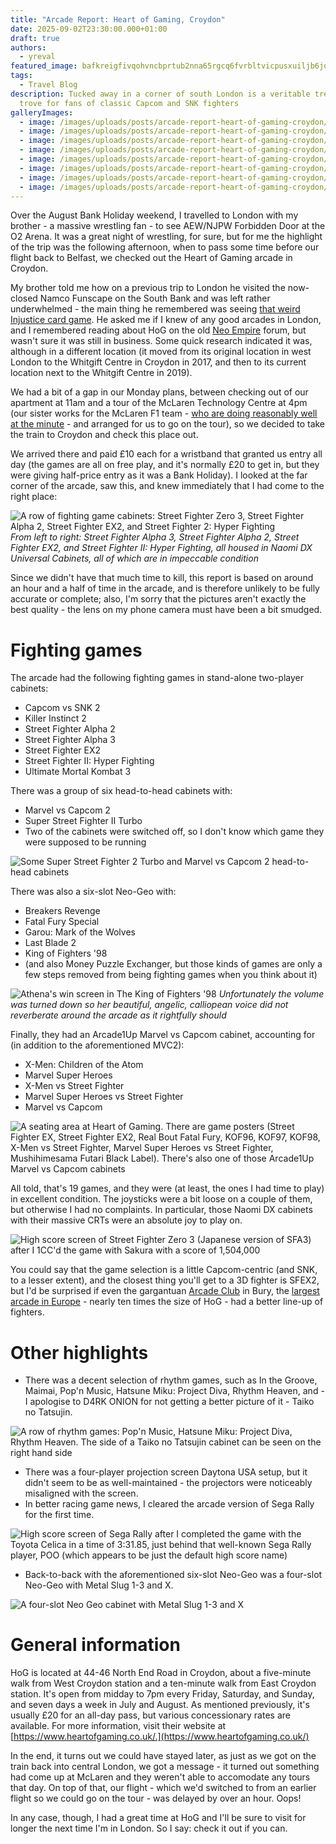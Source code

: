 ```yaml
---
title: "Arcade Report: Heart of Gaming, Croydon"
date: 2025-09-02T23:30:00.000+01:00
draft: true
authors:
  - yreval
featured_image: bafkreigfivqohvncbprtub2nna65rgcq6fvrbltvicpusxuiljb6jqwuum.jpg
tags:
  - Travel Blog
description: Tucked away in a corner of south London is a veritable treasure
  trove for fans of classic Capcom and SNK fighters
galleryImages:
  - image: /images/uploads/posts/arcade-report-heart-of-gaming-croydon/bafkreign6umhqeq2ylmxkl4eqazq6wixa22srl3g5c7c2pdrbjhi7paclm.jpg
  - image: /images/uploads/posts/arcade-report-heart-of-gaming-croydon/bafkreiawmnx742amrsynk4quudiqo7bqvmlx7dppvwurc35edzpay5u4li.jpg
  - image: /images/uploads/posts/arcade-report-heart-of-gaming-croydon/bafkreicrcukkqr7mora4sf7e3lse3p4puu6hma2r7453sbf2by7h5oxwtq.jpg
  - image: /images/uploads/posts/arcade-report-heart-of-gaming-croydon/bafkreihpow7m33jrm7eezpgvoro42gkkje7n2rnv2yzvslldreeeaqp3pa.jpg
  - image: /images/uploads/posts/arcade-report-heart-of-gaming-croydon/bafkreiam3d5oajlbtmstgmc7eoxwkyqxl2mcyserilaavjlddtwf7aohiu.jpg
  - image: /images/uploads/posts/arcade-report-heart-of-gaming-croydon/bafkreic2i6mwfxuzdtomhxx6pdq6s5b6ylttfpd37b6hkkagaml4npaega.jpg
  - image: /images/uploads/posts/arcade-report-heart-of-gaming-croydon/bafkreieksrkmhqggoiuqzsm5jbg5psgu5j5eccqprnfhjbuobwmv5qpj3q.jpg
  - image: /images/uploads/posts/arcade-report-heart-of-gaming-croydon/bafkreidhdpyiimmc2tggswsp7ux2v5umgskgne7unm5zh6bftff7bas2je.jpg
---
```

Over the August Bank Holiday weekend, I travelled to London with my brother - a massive wrestling fan - to see AEW/NJPW Forbidden Door at the O2 Arena. It was a great night of wrestling, for sure, but for me the highlight of the trip was the following afternoon, when to pass some time before our flight back to Belfast, we checked out the Heart of Gaming arcade in Croydon.

My brother told me how on a previous trip to London he visited the now-closed Namco Funscape on the South Bank and was left rather underwhelmed - the main thing he remembered was seeing [that weird Injustice card game](https://rawthrills.com/games/injustice-2/). He asked me if I knew of any good arcades in London, and I remembered reading about HoG on the old [Neo Empire](https://web.archive.org/web/20121105143948/http://www.neoempire.com/) forum, but wasn't sure it was still in business. Some quick research indicated it was, although in a different location (it moved from its original location in west London to the Whitgift Centre in Croydon in 2017, and then to its current location next to the Whitgift Centre in 2019).

We had a bit of a gap in our Monday plans, between checking out of our apartment at 11am and a tour of the McLaren Technology Centre at 4pm (our sister works for the McLaren F1 team - [who are doing reasonably well at the minute](https://www.formula1.com/en/results/2025/team) - and arranged for us to go on the tour), so we decided to take the train to Croydon and check this place out.

We arrived there and paid £10 each for a wristband that granted us entry all day (the games are all on free play, and it's normally £20 to get in, but they were giving half-price entry as it was a Bank Holiday). I looked at the far corner of the arcade, saw this, and knew immediately that I had come to the right place:

![A row of fighting game cabinets: Street Fighter Zero 3, Street Fighter Alpha 2, Street Fighter EX2, and Street Fighter 2: Hyper Fighting](/images/uploads/posts/arcade-report-heart-of-gaming-croydon/bafkreign6umhqeq2ylmxkl4eqazq6wixa22srl3g5c7c2pdrbjhi7paclm.jpg)
*From left to right: Street Fighter Alpha 3, Street Fighter Alpha 2, Street Fighter EX2, and Street Fighter II: Hyper Fighting, all housed in Naomi DX Universal Cabinets, all of which are in impeccable condition*

Since we didn't have that much time to kill, this report is based on around an hour and a half of time in the arcade, and is therefore unlikely to be fully accurate or complete; also, I'm sorry that the pictures aren't exactly the best quality - the lens on my phone camera must have been a bit smudged.

# Fighting games

The arcade had the following fighting games in stand-alone two-player cabinets:

* Capcom vs SNK 2
* Killer Instinct 2
* Street Fighter Alpha 2
* Street Fighter Alpha 3
* Street Fighter EX2
* Street Fighter II: Hyper Fighting
* Ultimate Mortal Kombat 3

There was a group of six head-to-head cabinets with:

* Marvel vs Capcom 2
* Super Street Fighter II Turbo
* Two of the cabinets were switched off, so I don't know which game they were supposed to be running

![Some Super Street Fighter 2 Turbo and Marvel vs Capcom 2 head-to-head cabinets](/images/uploads/posts/arcade-report-heart-of-gaming-croydon/bafkreihpow7m33jrm7eezpgvoro42gkkje7n2rnv2yzvslldreeeaqp3pa.jpg)

There was also a six-slot Neo-Geo with:

* Breakers Revenge
* Fatal Fury Special
* Garou: Mark of the Wolves
* Last Blade 2
* King of Fighters '98
* (and also Money Puzzle Exchanger, but those kinds of games are only a few steps removed from being fighting games when you think about it)

![Athena's win screen in The King of Fighters '98](/images/uploads/posts/arcade-report-heart-of-gaming-croydon/bafkreiam3d5oajlbtmstgmc7eoxwkyqxl2mcyserilaavjlddtwf7aohiu.jpg)
*Unfortunately the volume was turned down so her beautiful, angelic, calliopean voice did not reverberate around the arcade as it rightfully should*

Finally, they had an Arcade1Up Marvel vs Capcom cabinet, accounting for (in addition to the aforementioned MVC2):

* X-Men: Children of the Atom
* Marvel Super Heroes
* X-Men vs Street Fighter
* Marvel Super Heroes vs Street Fighter
* Marvel vs Capcom

![A seating area at Heart of Gaming. There are game posters (Street Fighter EX, Street Fighter EX2, Real Bout Fatal Fury, KOF96, KOF97, KOF98, X-Men vs Street Fighter, Marvel Super Heroes vs Street Fighter, Mushihimesama Futari Black Label). There's also one of those Arcade1Up Marvel vs Capcom cabinets](/images/uploads/posts/arcade-report-heart-of-gaming-croydon/bafkreic2i6mwfxuzdtomhxx6pdq6s5b6ylttfpd37b6hkkagaml4npaega.jpg)

All told, that's 19 games, and they were (at least, the ones I had time to play) in excellent condition. The joysticks were a bit loose on a couple of them, but otherwise I had no complaints. In particular, those Naomi DX cabinets with their massive CRTs were an absolute joy to play on.

![High score screen of Street Fighter Zero 3 (Japanese version of SFA3) after I 1CC'd the game with Sakura with a score of 1,504,000](/images/uploads/posts/arcade-report-heart-of-gaming-croydon/bafkreidhdpyiimmc2tggswsp7ux2v5umgskgne7unm5zh6bftff7bas2je.jpg)

You could say that the game selection is a little Capcom-centric (and SNK, to a lesser extent), and the closest thing you'll get to a 3D fighter is SFEX2, but I'd be surprised if even the gargantuan [Arcade Club](https://www.arcadeclub.co.uk/) in Bury, the [largest arcade in Europe](https://youtu.be/vhAzFz1lNEY) - nearly ten times the size of HoG - had a better line-up of fighters.

# Other highlights

* There was a decent selection of rhythm games, such as In the Groove, Maimai, Pop'n Music, Hatsune Miku: Project Diva, Rhythm Heaven, and - I apologise to D4RK ONION for not getting a better picture of it - Taiko no Tatsujin.

![A row of rhythm games: Pop'n Music, Hatsune Miku: Project Diva, Rhythm Heaven. The side of a Taiko no Tatsujin cabinet can be seen on the right hand side](/images/uploads/posts/arcade-report-heart-of-gaming-croydon/bafkreiawmnx742amrsynk4quudiqo7bqvmlx7dppvwurc35edzpay5u4li.jpg)

* There was a four-player projection screen Daytona USA setup, but it didn't seem to be as well-maintained - the projectors were noticeably misaligned with the screen.
* In better racing game news, I cleared the arcade version of Sega Rally for the first time.

![High score screen of Sega Rally after I completed the game with the Toyota Celica in a time of 3:31.85, just behind that well-known Sega Rally player, POO (which appears to be just the default high score name)](/images/uploads/posts/arcade-report-heart-of-gaming-croydon/bafkreicrcukkqr7mora4sf7e3lse3p4puu6hma2r7453sbf2by7h5oxwtq.jpg)

* Back-to-back with the aforementioned six-slot Neo-Geo was a four-slot Neo-Geo with Metal Slug 1-3 and X.

![A four-slot Neo Geo cabinet with Metal Slug 1-3 and X](/images/uploads/posts/arcade-report-heart-of-gaming-croydon/bafkreieksrkmhqggoiuqzsm5jbg5psgu5j5eccqprnfhjbuobwmv5qpj3q.jpg0)

# General information

HoG is located at 44-46 North End Road in Croydon, about a five-minute walk from West Croydon station and a ten-minute walk from East Croydon station. It's open from midday to 7pm every Friday, Saturday, and Sunday, and seven days a week in July and August. As mentioned previously, it's usually £20 for an all-day pass, but various concessionary rates are available. For more information, visit their website at [https://www.heartofgaming.co.uk/.](https://www.heartofgaming.co.uk/)

In the end, it turns out we could have stayed later, as just as we got on the train back into central London, we got a message - it turned out something had come up at McLaren and they weren't able to accomodate any tours that day. On top of that, our flight - which we'd switched to from an earlier flight so we could go on the tour - was delayed by over an hour. Oops!

In any case, though, I had a great time at HoG and I'll be sure to visit for longer the next time I'm in London. So I say: check it out if you can.
